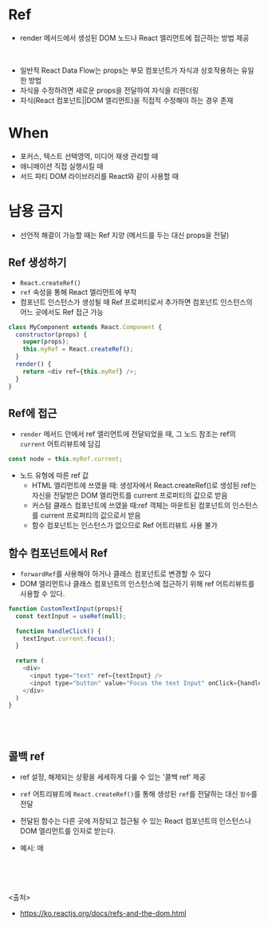 # Ref
- render 메서드에서 생성된 DOM 노드나 React 엘리먼트에 접근하는 방법 제공
<br>

- 일반적 React Data Flow는 props는 부모 컴포넌트가 자식과 상호작용하는 유일한 방법
- 자식을 수정하려면 새로운 props을 전달하여 자식을 리렌더링
- 자식(React 컴포넌트||DOM 엘리먼트)을 직접적 수정해야 하는 경우 존재

# When
- 포커스, 텍스트 선택영역, 미디어 재생 관리할 때
- 애니메이션 직접 실행시킬 때
- 서드 파티 DOM 라이브러리를 React와 같이 사용할 때

# 남용 금지
- 선언적 해결이 가능할 때는 Ref 지양 (메서드를 두는 대신 props을 전달)


## Ref 생성하기
- `React.createRef()`
- `ref` 속성을 통해 React 엘리먼트에 부착
- 컴포넌트 인스턴스가 생성될 때 Ref 프로퍼티로서 추가하면 컴포넌트 인스턴스의 어느 곳에서도 Ref 접근 가능
```javascript
class MyComponent extends React.Component {
  constructor(props) {
    super(props);
    this.myRef = React.createRef();
  }
  render() {
    return <div ref={this.myRef} />;
  }
}
```

## Ref에 접근
- `render` 메서드 안에서 ref 엘리먼트에 전달되었을 때, 그 노드 참조는 ref의 `current` 어트리뷰트에 담김
```javascript
const node = this.myRef.current;
```
- 노드 유형에 따른 ref 값
  - HTML 엘리먼트에 쓰였을 때: 생성자에서 React.createRef()로 생성된 ref는 자신을 전달받은 DOM 엘리먼트를 current 프로퍼티의 값으로 받음
  - 커스텀 클래스 컴포넌트에 쓰였을 때:ref 객체는 마운트된 컴포넌트의 인스턴스를 current 프로퍼티의 값으로서 받음
  - 함수 컴포넌트는 인스턴스가 없으므로 Ref 어트리뷰트 사용 불가

## 함수 컴포넌트에서 Ref
- `forwardRef`를 사용해야 하거나 클래스 컴포넌트로 변경할 수 있다
- DOM 엘리먼트나 클래스 컴포넌트의 인스턴스에 접근하기 위해 ref 어트리뷰트를 사용할 수 있다.
```javascript
function CustomTextInput(props){
  const textInput = useRef(null);
  
  function handleClick() {
    textInput.current.focus();
  }
  
  return (
    <div>
      <input type="text" ref={textInput} />
      <input type="button" value="Focus the text Input" onClick={handleClick} />
    </div>
  )
}
```
<br><br>

## 콜백 ref
- ref 설정, 해제되는 상황을 세세하게 다룰 수 있는 '콜백 ref' 제공
- `ref` 어트리뷰트에 `React.createRef()`를 통해 생성된 `ref`를 전달하는 대신 `함수`를 전달
- 전달된 함수는 다른 곳에 저장되고 접근될 수 있는 React 컴포넌트의 인스턴스나 DOM 엘리먼트를 인자로 받는다.

- 예시: 애

<br><br><br>

<출처>
- https://ko.reactjs.org/docs/refs-and-the-dom.html
